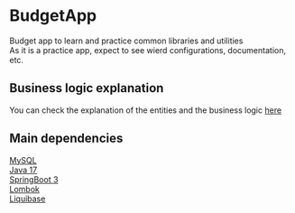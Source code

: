 # BudgetApp
Budget app to learn and practice common libraries and utilities  
As it is a practice app, expect to see wierd configurations, documentation, etc.

## Business logic explanation
You can check the explanation of the entities and the business logic [here](BUSINESS.md)

## Main dependencies
[MySQL](https://www.mysql.com/)  
[Java 17](https://docs.oracle.com/en/java/javase/17/docs/api/index.html)  
[SpringBoot 3](https://spring.io/projects/spring-boot)  
[Lombok](https://projectlombok.org/)  
[Liquibase](https://www.liquibase.com/open-source)




